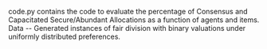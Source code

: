 code.py contains the code to evaluate the percentage of Consensus and Capacitated Secure/Abundant Allocations as a function of agents and items.
Data -- Generated instances of fair division with binary valuations under uniformly distributed preferences. 
